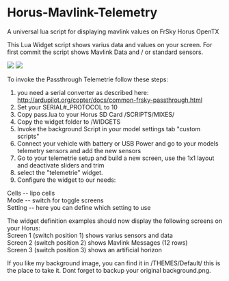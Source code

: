 # Horus-Mavlink-Telemetry
A universal lua script for displaying mavlink values on FrSky Horus OpenTX

This Lua Widget script shows varius data and values on your screen. For first commit the script shows Mavlink Data and / or standard sensors.

<img src="https://raw.githubusercontent.com/zendrones/Horus-Mavlink-Telemetry/master/img/screenshot_x12s_17-12-16_00-26-26.png">
<img src="https://raw.githubusercontent.com/zendrones/Horus-Mavlink-Telemetry/master/img/screenshot_x12s_17-12-16_00-26-38.png">

To invoke the Passthrough Telemetrie follow these steps:

1. you need a serial converter as described here: http://ardupilot.org/copter/docs/common-frsky-passthrough.html
2. Set your SERIAL#_PROTOCOL to 10
3. Copy pass.lua to your Horus SD Card /SCRIPTS/MIXES/
4. Copy the widget folder to /WIDGETS
5. Invoke the background Script in your model settings tab "custom scripts"
6. Connect your vehicle with battery or USB Power and go to your models telemetry sensors and add the new sensors
6. Go to your telemetrie setup and build a new screen, use the 1x1 layout and deactivate sliders and trim
7. select the "telemetrie" widget.
8. Configure the widget to our needs:

Cells		 -- lipo cells<br>
Mode     -- switch for toggle screens<br>
Setting  -- here you can define which setting to use<br>

The widget definition examples should now display the following screens on your Horus:<br>
Screen 1 (switch position 1) shows varius sensors and data<br>
Screen 2 (switch position 2) shows Mavlink Messages (12 rows)<br>
Screen 3 (switch position 3) shows an artificial horizon


If you like my background image, you can find it in /THEMES/Default/ this is the place to take it. Dont forget to backup your original background.png. 
